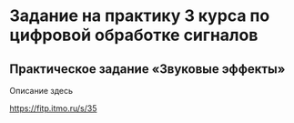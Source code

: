 # Задание на практику 3 курса по цифровой обработке сигналов

## Практическое задание «Звуковые эффекты»

Описание здесь

https://fitp.itmo.ru/s/35

